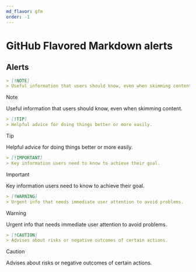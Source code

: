 ```yaml
---
md_flavor: gfm
order: -1
---
```


# GitHub Flavored Markdown alerts

## Alerts

```md
> [!NOTE]
> Useful information that users should know, even when skimming content.
```

> [!NOTE]
> Useful information that users should know, even when skimming content.

```md
> [!TIP]
> Helpful advice for doing things better or more easily.
```

> [!TIP]
> Helpful advice for doing things better or more easily.

```md
> [!IMPORTANT]
> Key information users need to know to achieve their goal.
```

> [!IMPORTANT]
> Key information users need to know to achieve their goal.

```md
> [!WARNING]
> Urgent info that needs immediate user attention to avoid problems.
```

> [!WARNING]
> Urgent info that needs immediate user attention to avoid problems.

```md
> [!CAUTION]
> Advises about risks or negative outcomes of certain actions.
```

> [!CAUTION]
> Advises about risks or negative outcomes of certain actions.
